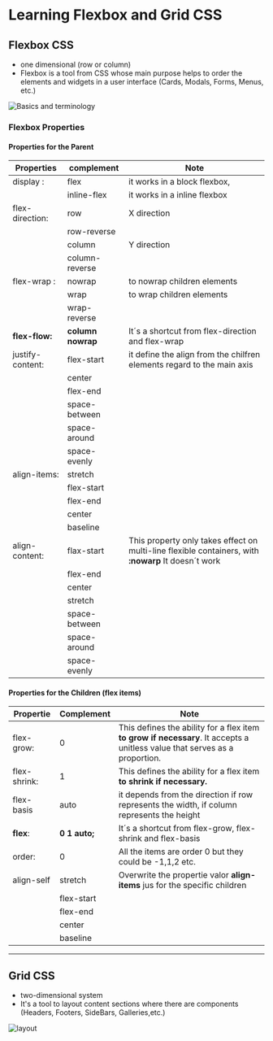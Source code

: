 # Learning Flexbox and Grid CSS

## Flexbox CSS

- one dimensional (row or column)
- Flexbox is a tool from CSS whose main purpose helps to order the elements and widgets in a user interface (Cards, Modals, Forms, Menus, etc.)

![Basics and terminology](https://css-tricks.com/wp-content/uploads/2018/11/00-basic-terminology.svg)

### Flexbox Properties

#### Properties for the Parent

| Properties       | complement        | Note                                                                                                |
| ---------------- | ----------------- | --------------------------------------------------------------------------------------------------- |
| display :        | flex              | it works in a block flexbox,                                                                        |
|                  | inline-flex       | it works in a inline flexbox                                                                        |
| flex-direction:  | row               | X direction                                                                                         |
|                  | row-reverse       |                                                                                                     |
|                  | column            | Y direction                                                                                         |
|                  | column-reverse    |                                                                                                     |
| flex-wrap :      | nowrap            | to nowrap children elements                                                                         |
|                  | wrap              | to wrap children elements                                                                           |
|                  | wrap-reverse      |                                                                                                     |
| **flex-flow:**   | **column nowrap** | It´s a shortcut from flex-direction and flex-wrap                                                   |
| justify-content: | flex-start        | it define the align from the chilfren elements regard to the main axis                              |
|                  | center            |                                                                                                     |
|                  | flex-end          |                                                                                                     |
|                  | space-between     |                                                                                                     |
|                  | space-around      |                                                                                                     |
|                  | space-evenly      |                                                                                                     |
| align-items:     | stretch           |                                                                                                     |
|                  | flex-start        |                                                                                                     |
|                  | flex-end          |                                                                                                     |
|                  | center            |                                                                                                     |
|                  | baseline          |                                                                                                     |
| align-content:   | flax-start        | This property only takes effect on multi-line flexible containers, with **:nowarp** It doesn´t work |
|                  | flex-end          |                                                                                                     |
|                  | center            |                                                                                                     |
|                  | stretch           |                                                                                                     |
|                  | space-between     |                                                                                                     |
|                  | space-around      |                                                                                                     |
|                  | space-evenly      |                                                                                                     |

#### Properties for the Children (flex items)

| Propertie    | Complement    | Note                                                                                                                        |
| ------------ | ------------- | --------------------------------------------------------------------------------------------------------------------------- |
| flex-grow:   | 0             | This defines the ability for a flex item **to grow if necessary**. It accepts a unitless value that serves as a proportion. |
| flex-shrink: | 1             | This defines the ability for a flex item **to shrink if necessary.**                                                        |
| flex-basis   | auto          | it depends from the direction if row represents the width, if column represents the height                                  |
| **flex**:    | **0 1 auto;** | It´s a shortcut from flex-grow, flex-shrink and flex-basis                                                                  |
| order:       | 0             | All the items are order 0 but they could be -1,1,2 etc.                                                                     |
| align-self   | stretch       | Overwrite the propertie valor **align-items** jus for the specific children                                                 |
|              | flex-start    |                                                                                                                             |
|              | flex-end      |                                                                                                                             |
|              | center        |                                                                                                                             |
|              | baseline      |                                                                                                                             |

---

## Grid CSS

- two-dimensional system
- It's a tool to layout content sections where there are components (Headers, Footers, SideBars, Galleries,etc.)

![layout](https://jonmircha.com/img/blog/grid-conceptos.png)
